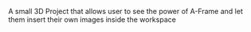 A small 3D Project that allows user to see the power of A-Frame and let them insert their own images inside the workspace
